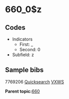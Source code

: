 # 660\_0$z

## Codes

-   Indicators
    -   First: \_
    -   Second: 0
-   Subfield: z

## Sample bibs

7769206 [Quicksearch](https://search.library.yale.edu/catalog/7769206) [VXWS](http://prodorbis.library.yale.edu:7014/vxws/GetHoldingsService?bibId=7769206)

**Parent topic:**[660](../../tags/660/660.md)

